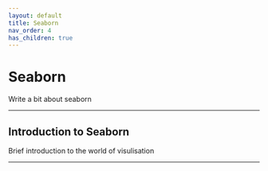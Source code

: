 ```yaml
---
layout: default
title: Seaborn
nav_order: 4
has_children: true
---
```


# Seaborn
Write a bit about seaborn

---

## Introduction to Seaborn
Brief introduction to the world of visulisation 

---





